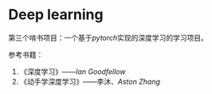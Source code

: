 # Deep learning

第三个啃书项目：一个基于$pytorch$实现的深度学习的学习项目。

参考书籍：

1. 《深度学习》——$lan \ Goodfellow$
2. 《动手学深度学习》——李沐、$Aston \ Zhang$